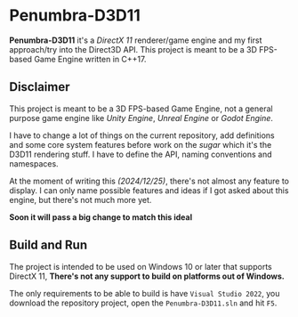 
# Penumbra-D3D11

**Penumbra-D3D11** it's a *DirectX 11* renderer/game engine and my first approach/try into the Direct3D API.
This project is meant to be a 3D FPS-based Game Engine written in C++17.


## Disclaimer

This project is meant to be a 3D FPS-based Game Engine, not a general purpose game engine like *Unity Engine*, *Unreal Engine* or *Godot Engine*.

I have to change a lot of things on the current repository, add definitions and some core system features before work on the *sugar* which it's the D3D11 rendering stuff. I have to define the API, naming conventions and namespaces.

At the moment of writing this *(2024/12/25)*, there's not almost any feature to display. I can only name possible features and ideas if I got asked about this engine, but there's not much more yet.

**Soon it will pass a big change to match this ideal**


## Build and Run

The project is intended to be used on Windows 10 or later that supports DirectX 11, **There's not any support to build on platforms out of Windows.**

The only requirements to be able to build is have `Visual Studio 2022`, you download the repository project, open the `Penumbra-D3D11.sln` and hit `F5`.

